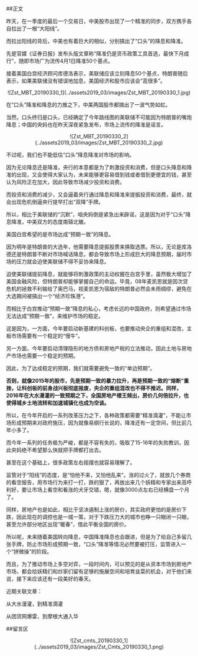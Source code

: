##正文

昨天，在一季度的最后一个交易日，中美股市出现了一个精准的同步，双方携手各自拉出了一根“大阳线”。

而拉出阳线的背后，中美也有着巨大的相似，分别搞出了“口头”的降息和降准。

先是官媒《证券日报》发布头版文章称“降准仍是货币政策工具首选，最快下月成行”，随即市场广为流传4月1日降准50个基点。

接着美国白宫经济顾问库德洛表示，美联储应该立刻降息50个基点，特朗普随后表示，如果美联储没有错误地加息，美国经济和股市应该会“高很多”。

 <div align="center">![Zst_MBT_20190330_1](../assets2019_03/images/Zst_MBT_20190330_1.jpg)</div>

在“口头”降准和降息的力推之下，中美两国股市都搞出了一波气势如虹。

当然，口头终归是口头，已经确定了今年路线图的美联储不可能因为特朗普的嘴炮降息；中国的央妈也在昨天深夜紧急发布，市场上流传的降准是谣言。

 <div align="center">![Zst_MBT_20190330_2](../assets2019_03/images/Zst_MBT_20190330_2.jpg)</div>

不过呢，我们也不能低估“口头”降息降准对市场的影响。

因为无论降息还是降准，央行的本意都是为了刺激投资和消费，但是口头降息和降准的出现，又会使得大家认为，未来能够更容易借到钱或者借到更便宜的钱，甚至认为风险正在加大，因此导致市场减少投资和消费。

而投资和消费的减少，又会逼着央行通过降息和降准来提振投资和消费，最终，就会出现危机倒逼央行提早打出“双降”手牌。

所以，相比于美联储的“沉默”，咱央妈倒是紧急出来辟谣，这是因为对于“口头”降息降准，中美双方的态度南辕北辙。


美国白宫希望的是市场达成“预期一致”的降息。

因为明年是特朗普的大选年，他需要降息提振股票来换取选票。所以，无论是库洛德还是特朗普不断对市场喊话降息，都会导致市场上形成巨大的降息预期，届时市场的压力就会迫使美联储不得不妥协来降息。

迫使美联储提前降息，就能够将刺激政策的主动权握在白宫手里，虽然极大增加了美国金融风险，但特朗普却能够掌握自己的命运。毕竟，08年麦凯恩就是因次贷危机的拯救不利输给了奥巴马，视麦凯恩为宿敌的特朗普必然会未雨绸缪，避免在大选期间被搞出一个“经济珍珠港”。


而相比于白宫推动“预期一致”降息的私心，考虑长远的中国政府，则希望通过市场无法达成“预期一致”，来维护市场的稳定。

这是因为，一方面，今年要启动新基建的科创板，也要推动央企的重组和混改，主板市场需要有一个稳定的“慢牛”。

另一方面，今年要启动清理隐形的地方债和房地产税的立法推动，因此土地与房地产市场也需要一个稳定的预期。

因此，为了达成稳定的预期，我们就需要避免一致的“单边预期”。

**否则，就像2015年的股市，先是预期一致的暴力拉升，再是预期一致的“熔断”重挫，让科创板的前身战兴板彻底报废，央企的重组混改也不得不推迟。同样，2016年在大水漫灌的一致预期之下，全国房地产楼王频出，房价几何倍拉升，也使得城乡土地流转和加速城镇化也成为空谈。**

所以，在今年开启的一系列改革压力之下，各种政策都需要“精准滴灌”，不能让市场形成预期来对政府施压，因为就像易纲行长说的，降准还有一定空间，但比前几年小多了。

而今年一系列的任务极为严峻，都是不容有失的，吸取了15-16年的失败教训，因此央妈绝不希望那么快就把手牌都打出去。

甚至在这个基础上，很多政策左右摇摆也就容易理解了。

监管对于“阳线”的态度，是“怕他不来，又怕他乱来”。涨的过火了，就放几个券商的看空报告，用市场行为来打一打，跌的狠了，再放出来几个妖精和专家出来高呼利好，要让市场上看空和看涨的犬牙交错，嗯，就像3000点左右已经横盘一个月了。

同样，房地产也是如此，相比于坚决遏制上涨的房价，其实政府更怕的是房价下跌，因此现在的调控也是一城一策，对于下跌压力大的城市也睁一只眼闭一只眼，甚至允许部分地区出现“暖春”，借此平衡全国的房价。

所以呢，未来随着美国转向降息，中国降准降息也会跟进，但是为了给自己多留几张手牌，防止市场形成预期一致，“口头”降准等情况必然要被打压，监管进入一个“拼微操”的阶段。

而且，为了推动市场上多空对弈，一段时间内，可以预见的是从资本市场到房地产市场，都会给妖精们和炒家们留有足够的施展空间和培育韭菜的机会，对于他们来说，接下来应该还有一段美好的春天。

近期关联文章：

从大水漫灌，到精准滴灌

从团贷网爆雷，到摩根大通入华

##留言区
 <div align="center">![Zst_cmts_20190330_1](../assets2019_03/images/Zst_Cmts_20190330_1.png)</div>